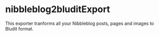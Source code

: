 # nibbleblog2bluditExport
This exporter tranforms all your Nibbleblog posts, pages and images to Bludit format.